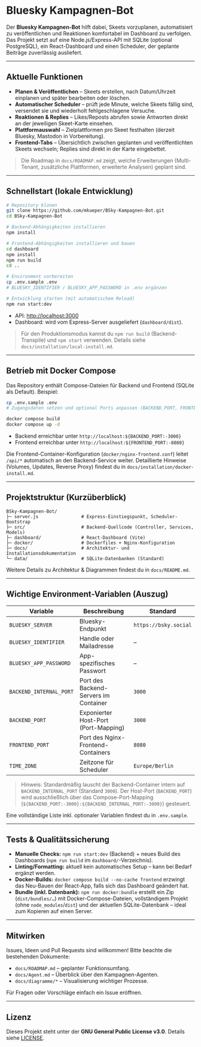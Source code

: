 # Bluesky Kampagnen-Bot

Der **Bluesky Kampagnen-Bot** hilft dabei, Skeets vorzuplanen, automatisiert zu veröffentlichen und Reaktionen komfortabel im Dashboard zu verfolgen. Das Projekt setzt auf eine Node.js/Express-API mit SQLite (optional PostgreSQL), ein React-Dashboard und einen Scheduler, der geplante Beiträge zuverlässig ausliefert.

---

## Aktuelle Funktionen

- **Planen & Veröffentlichen** – Skeets erstellen, nach Datum/Uhrzeit einplanen und später bearbeiten oder löschen.
- **Automatischer Scheduler** – prüft jede Minute, welche Skeets fällig sind, versendet sie und wiederholt fehlgeschlagene Versuche.
- **Reaktionen & Replies** – Likes/Reposts abrufen sowie Antworten direkt an der jeweiligen Skeet-Karte einsehen.
- **Plattformauswahl** – Zielplattformen pro Skeet festhalten (derzeit Bluesky, Mastodon in Vorbereitung).
- **Frontend-Tabs** – Übersichtlich zwischen geplanten und veröffentlichten Skeets wechseln; Replies sind direkt in der Karte eingebettet.

> Die Roadmap in `docs/ROADMAP.md` zeigt, welche Erweiterungen (Multi-Tenant, zusätzliche Plattformen, erweiterte Analysen) geplant sind.

---

## Schnellstart (lokale Entwicklung)

```bash
# Repository klonen
git clone https://github.com/mkueper/BSky-Kampagnen-Bot.git
cd BSky-Kampagnen-Bot

# Backend-Abhängigkeiten installieren
npm install

# Frontend-Abhängigkeiten installieren und bauen
cd dashboard
npm install
npm run build
cd ..

# Environment vorbereiten
cp .env.sample .env
# BLUESKY_IDENTIFIER / BLUESKY_APP_PASSWORD in .env ergänzen

# Entwicklung starten (mit automatischem Reload)
npm run start:dev
```

- API: <http://localhost:3000>
- Dashboard: wird vom Express-Server ausgeliefert (`dashboard/dist`).

> Für den Produktionsmodus kannst du `npm run build` (Backend-Transpile) und `npm start` verwenden. Details siehe `docs/installation/local-install.md`.

---

## Betrieb mit Docker Compose

Das Repository enthält Compose-Dateien für Backend und Frontend (SQLite als Default). Beispiel:

```bash
cp .env.sample .env
# Zugangsdaten setzen und optional Ports anpassen (BACKEND_PORT, FRONTEND_PORT)

docker compose build
docker compose up -d
```

- Backend erreichbar unter `http://localhost:${BACKEND_PORT:-3000}`
- Frontend erreichbar unter `http://localhost:${FRONTEND_PORT:-8080}`

Die Frontend-Container-Konfiguration (`docker/nginx-frontend.conf`) leitet `/api/*` automatisch an den Backend-Service weiter. Detaillierte Hinweise (Volumes, Updates, Reverse Proxy) findest du in `docs/installation/docker-install.md`.

---

## Projektstruktur (Kurzüberblick)

```
BSky-Kampagnen-Bot/
├─ server.js                # Express-Einstiegspunkt, Scheduler-Bootstrap
├─ src/                     # Backend-Quellcode (Controller, Services, Models)
├─ dashboard/               # React-Dashboard (Vite)
├─ docker/                  # Dockerfiles + Nginx-Konfiguration
├─ docs/                    # Architektur- und Installationsdokumentation
└─ data/                    # SQLite-Datenbanken (Standard)
```

Weitere Details zu Architektur & Diagrammen findest du in `docs/README.md`.

---

## Wichtige Environment-Variablen (Auszug)

| Variable          | Beschreibung                               | Standard |
|-------------------|---------------------------------------------|----------|
| `BLUESKY_SERVER`  | Bluesky-Endpunkt                            | `https://bsky.social` |
| `BLUESKY_IDENTIFIER` | Handle oder Mailadresse                   | –        |
| `BLUESKY_APP_PASSWORD` | App-spezifisches Passwort               | –        |
| `BACKEND_INTERNAL_PORT` | Port des Backend-Servers im Container    | `3000`   |
| `BACKEND_PORT`    | Exponierter Host-Port (Port-Mapping)        | `3000`   |
| `FRONTEND_PORT`   | Port des Nginx-Frontend-Containers          | `8080`   |
| `TIME_ZONE`       | Zeitzone für Scheduler                      | `Europe/Berlin` |

> Hinweis: Standardmäßig lauscht der Backend-Container intern auf `BACKEND_INTERNAL_PORT` (Standard `3000`). Der Host-Port (`BACKEND_PORT`) wird ausschließlich über das Compose-Port-Mapping (`${BACKEND_PORT:-3000}:${BACKEND_INTERNAL_PORT:-3000}`) gesteuert.

Eine vollständige Liste inkl. optionaler Variablen findest du in `.env.sample`.

---

## Tests & Qualitätssicherung

- **Manuelle Checks:** `npm run start:dev` (Backend) + neues Build des Dashboards (`npm run build` im `dashboard/`-Verzeichnis).
- **Linting/Formatting:** aktuell kein automatisches Setup – kann bei Bedarf ergänzt werden.
- **Docker-Builds:** `docker compose build --no-cache frontend` erzwingt das Neu-Bauen der React-App, falls sich das Dashboard geändert hat.
- **Bundle (inkl. Datenbank):** `npm run docker:bundle` erstellt ein Zip (`dist/bundles/…`) mit Docker-Compose-Dateien, vollständigem Projekt (ohne `node_modules`/`dist`) und der aktuellen SQLite-Datenbank – ideal zum Kopieren auf einen Server.

---

## Mitwirken

Issues, Ideen und Pull Requests sind willkommen! Bitte beachte die bestehenden Dokumente:

- `docs/ROADMAP.md` – geplanter Funktionsumfang.
- `docs/Agent.md` – Überblick über den Kampagnen-Agenten.
- `docs/diagramme/*` – Visualisierung wichtiger Prozesse.

Für Fragen oder Vorschläge einfach ein Issue eröffnen.

---

## Lizenz

Dieses Projekt steht unter der **GNU General Public License v3.0**. Details siehe [LICENSE](./LICENSE).
